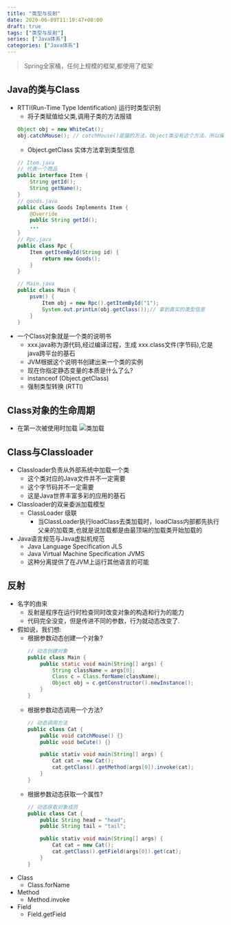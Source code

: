 ```yaml
---
title: "类型与反射"
date: 2020-06-09T11:19:47+08:00
draft: true
tags: ["类型与反射"]
series: ["Java体系"]
categories: ["Java体系"]
---
```


> Spring全家桶，任何上规模的框架,都使用了框架


## Java的类与Class
+ RTTI(Run-Time Type Identification) 运行时类型识别
  + 将子类赋值给父类,调用子类的方法报错
  ```java
  Object obj = new WhiteCat();
  obj.catchMouse(); // catchMouse()是猫的方法，Object类没有这个方法，所以编译报错
  ```
  + Object.getClass 实体方法拿到类型信息
  ```java
  // Item.java
  // 代表一个商品
  public interface Item {
      String getId();
      String getName();
  }
  // goods.java
  public class Goods Implements Item {
      @Override
      public String getId();
      ...
  }
  // Rpc.java
  public class Rpc {
      Item getItemById(String id) {
          return new Goods();
      }
  }

  // Main.java
  public class Main {
      psvm() {
          Item obj = new Rpc().getItemById("1");
          System.out.printLn(obj.getClass());// 拿到真实的类型信息
      }
  }
  ```
+ 一个Class对象就是一个类的说明书
  + xxx.java称为源代码,经过编译过程，生成 xxx.class文件(字节码),它是java跨平台的基石
  + JVM根据这个说明书创建出来一个类的实例
  + 现在你指定静态变量的本质是什么了么?
  + instanceof (Object.getClass)
  + 强制类型转换 (RTTI)

## Class对象的生命周期
+ 在第一次被使用时加载
![类加载](/img/类加载.jpg)

## Class与Classloader
+ Classloader负责从外部系统中加载一个类
  + 这个类对应的Java文件并不一定需要
  + 这个字节码并不一定需要
  + 这是Java世界丰富多彩的应用的基石
+ Classloader的双亲委派加载模型
  + ClassLoader 级联
    + 当ClassLoader执行loadClass去类加载时，loadClass内部都先执行父亲的加载类,也就是说加载都是由最顶端的加载类开始加载的
+ Java语言规范与Java虚拟机规范
  + Java Language Specification JLS
  + Java Virtual Machine Specification JVMS
  + 这种分离提供了在JVM上运行其他语言的可能

## 反射
+ 名字的由来 
  + 反射是程序在运行时检查同时改变对象的构造和行为的能力
  + 代码完全没变，但是传进不同的参数，行为就动态改变了.
+ 假如说，我们想:
  + 根据参数动态创建一个对象?
    ```java
    // 动态创建对象
    public class Main {
        public static void main(String[] args) {
            String className = args[0];
            Class c = Class.forName(className);
            Object obj = c.getConstructor().newInstance();
        }
    }
    ```
  + 根据参数动态调用一个方法?
    ```java
    // 动态调用方法
    public class Cat {
        public void catchMouse() {}
        public void beCute() {}

        public stativ void main(String[] args) {
            Cat cat = new Cat();
            cat.getClass().getMethod(args[0]).invoke(cat);
        }
    }
    ```
  + 根据参数动态获取一个属性?
    ```java
    // 动态获取对象成员
    public class Cat {
        public String head = "head";
        public String tail = "tail";

        public stativ void main(String[] args) {
            Cat cat = new Cat();
            cat.getClass().getField(args[0]).get(cat);
        }
    }
    ```
+ Class
  + Class.forName
+ Method
  + Method.invoke
+ Field
  + Field.getField


